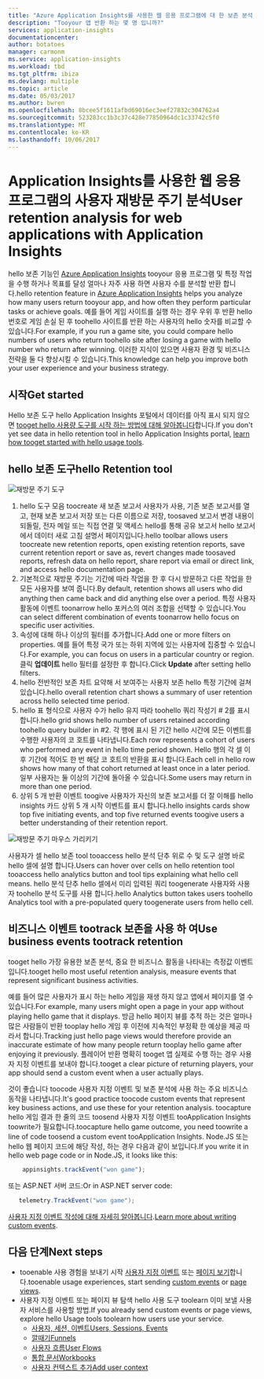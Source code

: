 ```yaml
---
title: "Azure Application Insights를 사용한 웹 응용 프로그램에 대 한 보존 분석 aaaUser | Microsoft docs"
description: "Tooyour 앱 반환 하는 몇 명 입니까?"
services: application-insights
documentationcenter: 
author: botatoes
manager: carmonm
ms.service: application-insights
ms.workload: tbd
ms.tgt_pltfrm: ibiza
ms.devlang: multiple
ms.topic: article
ms.date: 05/03/2017
ms.author: bwren
ms.openlocfilehash: 8bcee5f1611afbd69016ec3eef27832c304762a4
ms.sourcegitcommit: 523283cc1b3c37c428e77850964dc1c33742c5f0
ms.translationtype: MT
ms.contentlocale: ko-KR
ms.lasthandoff: 10/06/2017
---
```

# <a name="user-retention-analysis-for-web-applications-with-application-insights"></a><span data-ttu-id="fce8a-103">Application Insights를 사용한 웹 응용 프로그램의 사용자 재방문 주기 분석</span><span class="sxs-lookup"><span data-stu-id="fce8a-103">User retention analysis for web applications with Application Insights</span></span>

<span data-ttu-id="fce8a-104">hello 보존 기능인 [Azure Application Insights](app-insights-overview.md) tooyour 응용 프로그램 및 특정 작업을 수행 하거나 목표를 달성 얼마나 자주 사용 하면 사용자 수를 분석할 반환 합니다.</span><span class="sxs-lookup"><span data-stu-id="fce8a-104">hello retention feature in [Azure Application Insights](app-insights-overview.md) helps you analyze how many users return tooyour app, and how often they perform particular tasks or achieve goals.</span></span> <span data-ttu-id="fce8a-105">예를 들어 게임 사이트를 실행 하는 경우 우위 후 반환 hello 번호로 게임 손실 된 후 toohello 사이트를 반환 하는 사용자의 hello 숫자를 비교할 수 있습니다.</span><span class="sxs-lookup"><span data-stu-id="fce8a-105">For example, if you run a game site, you could compare hello numbers of users who return toohello site after losing a game with hello number who return after winning.</span></span> <span data-ttu-id="fce8a-106">이러한 지식이 있으면 사용자 환경 및 비즈니스 전략을 둘 다 향상시킬 수 있습니다.</span><span class="sxs-lookup"><span data-stu-id="fce8a-106">This knowledge can help you improve both your user experience and your business strategy.</span></span>

## <a name="get-started"></a><span data-ttu-id="fce8a-107">시작</span><span class="sxs-lookup"><span data-stu-id="fce8a-107">Get started</span></span>

<span data-ttu-id="fce8a-108">Hello 보존 도구 hello Application Insights 포털에서 데이터를 아직 표시 되지 않으면 [tooget hello 사용량 도구를 시작 하는 방법에 대해 알아봅니다](app-insights-usage-overview.md)합니다.</span><span class="sxs-lookup"><span data-stu-id="fce8a-108">If you don't yet see data in hello retention tool in hello Application Insights portal, [learn how tooget started with hello usage tools](app-insights-usage-overview.md).</span></span>

## <a name="hello-retention-tool"></a><span data-ttu-id="fce8a-109">hello 보존 도구</span><span class="sxs-lookup"><span data-stu-id="fce8a-109">hello Retention tool</span></span>

![재방문 주기 도구](./media/app-insights-usage-retention/retention.png)

1. <span data-ttu-id="fce8a-111">hello 도구 모음 toocreate 새 보존 보고서 사용자가 사용, 기존 보존 보고서를 열고, 현재 보존 보고서 저장 또는 다른 이름으로 저장, toosaved 보고서 변경 내용이 되돌릴, 전자 메일 또는 직접 연결 및 액세스 hello를 통해 공유 보고서 hello 보고서에서 데이터 새로 고침 설명서 페이지입니다.</span><span class="sxs-lookup"><span data-stu-id="fce8a-111">hello toolbar allows users toocreate new retention reports, open existing retention reports, save current retention report or save as, revert changes made toosaved reports, refresh data on hello report, share report via email or direct link, and access hello documentation page.</span></span> 
2. <span data-ttu-id="fce8a-112">기본적으로 재방문 주기는 기간에 따라 작업을 한 후 다시 방문하고 다른 작업을 한 모든 사용자를 보여 줍니다.</span><span class="sxs-lookup"><span data-stu-id="fce8a-112">By default, retention shows all users who did anything then came back and did anything else over a period.</span></span> <span data-ttu-id="fce8a-113">특정 사용자 활동에 이벤트 toonarrow hello 포커스의 여러 조합을 선택할 수 있습니다.</span><span class="sxs-lookup"><span data-stu-id="fce8a-113">You can select different combination of events toonarrow hello focus on specific user activities.</span></span>
3. <span data-ttu-id="fce8a-114">속성에 대해 하나 이상의 필터를 추가합니다.</span><span class="sxs-lookup"><span data-stu-id="fce8a-114">Add one or more filters on properties.</span></span> <span data-ttu-id="fce8a-115">예를 들어 특정 국가 또는 하위 지역에 있는 사용자에 집중할 수 있습니다.</span><span class="sxs-lookup"><span data-stu-id="fce8a-115">For example, you can focus on users in a particular country or region.</span></span> <span data-ttu-id="fce8a-116">클릭 **업데이트** hello 필터를 설정한 후 합니다.</span><span class="sxs-lookup"><span data-stu-id="fce8a-116">Click **Update** after setting hello filters.</span></span> 
4. <span data-ttu-id="fce8a-117">hello 전반적인 보존 차트 요약해 서 보여주는 사용자 보존 hello 특정 기간에 걸쳐 있습니다.</span><span class="sxs-lookup"><span data-stu-id="fce8a-117">hello overall retention chart shows a summary of user retention across hello selected time period.</span></span> 
5. <span data-ttu-id="fce8a-118">hello 표 형식으로 사용자 수가 hello 유지 따라 toohello 쿼리 작성기 # 2를 표시 합니다.</span><span class="sxs-lookup"><span data-stu-id="fce8a-118">hello grid shows hello number of users retained according toohello query builder in #2.</span></span> <span data-ttu-id="fce8a-119">각 행에 표시 된 기간 hello 시간에 모든 이벤트를 수행한 사용자의 코 호트를 나타냅니다.</span><span class="sxs-lookup"><span data-stu-id="fce8a-119">Each row represents a cohort of users who performed any event in hello time period shown.</span></span> <span data-ttu-id="fce8a-120">Hello 행의 각 셀 이후 기간에 적어도 한 번 해당 코 호트의 반환을 표시 합니다.</span><span class="sxs-lookup"><span data-stu-id="fce8a-120">Each cell in hello row shows how many of that cohort returned at least once in a later period.</span></span> <span data-ttu-id="fce8a-121">일부 사용자는 둘 이상의 기간에 돌아올 수 있습니다.</span><span class="sxs-lookup"><span data-stu-id="fce8a-121">Some users may return in more than one period.</span></span> 
6. <span data-ttu-id="fce8a-122">상위 5 개 반환 이벤트 toogive 사용자가 자신의 보존 보고서를 더 잘 이해를 hello insights 카드 상위 5 개 시작 이벤트를 표시 합니다.</span><span class="sxs-lookup"><span data-stu-id="fce8a-122">hello insights cards show top five initiating events, and top five returned events toogive users a better understanding of their retention report.</span></span> 

![재방문 주기 마우스 가리키기](./media/app-insights-usage-retention/hover.png)

<span data-ttu-id="fce8a-124">사용자가 셀 hello 보존 tool tooaccess hello 분석 단추 위로 수 및 도구 설명 바로 hello 셀에 설명 합니다.</span><span class="sxs-lookup"><span data-stu-id="fce8a-124">Users can hover over cells on hello retention tool tooaccess hello analytics button and tool tips explaining what hello cell means.</span></span> <span data-ttu-id="fce8a-125">hello 분석 단추 hello 셀에서 미리 입력된 쿼리 toogenerate 사용자와 사용자 toohello 분석 도구를 사용 합니다.</span><span class="sxs-lookup"><span data-stu-id="fce8a-125">hello Analytics button takes users toohello Analytics tool with a pre-populated query toogenerate users from hello cell.</span></span> 

## <a name="use-business-events-tootrack-retention"></a><span data-ttu-id="fce8a-126">비즈니스 이벤트 tootrack 보존을 사용 하 여</span><span class="sxs-lookup"><span data-stu-id="fce8a-126">Use business events tootrack retention</span></span>

<span data-ttu-id="fce8a-127">tooget hello 가장 유용한 보존 분석, 중요 한 비즈니스 활동을 나타내는 측정값 이벤트입니다.</span><span class="sxs-lookup"><span data-stu-id="fce8a-127">tooget hello most useful retention analysis, measure events that represent significant business activities.</span></span> 

<span data-ttu-id="fce8a-128">예를 들어 많은 사용자가 표시 하는 hello 게임을 재생 하지 않고 앱에서 페이지를 열 수 있습니다.</span><span class="sxs-lookup"><span data-stu-id="fce8a-128">For example, many users might open a page in your app without playing hello game that it displays.</span></span> <span data-ttu-id="fce8a-129">방금 hello 페이지 뷰를 추적 하는 것은 얼마나 많은 사람들이 반환 tooplay hello 게임 후 이전에 지속적인 부정확 한 예상을 제공 따라서 합니다.</span><span class="sxs-lookup"><span data-stu-id="fce8a-129">Tracking just hello page views would therefore provide an inaccurate estimate of how many people return tooplay hello game after enjoying it previously.</span></span> <span data-ttu-id="fce8a-130">플레이어 반환 명확히 tooget 앱 실제로 수행 하는 경우 사용자 지정 이벤트를 보내야 합니다.</span><span class="sxs-lookup"><span data-stu-id="fce8a-130">tooget a clear picture of returning players, your app should send a custom event when a user actually plays.</span></span>  

<span data-ttu-id="fce8a-131">것이 좋습니다 toocode 사용자 지정 이벤트 및 보존 분석에 사용 하는 주요 비즈니스 동작을 나타냅니다.</span><span class="sxs-lookup"><span data-stu-id="fce8a-131">It's good practice toocode custom events that represent key business actions, and use these for your retention analysis.</span></span> <span data-ttu-id="fce8a-132">toocapture hello 게임 결과 한 줄의 코드 toosend 사용자 지정 이벤트 tooApplication Insights toowrite가 필요합니다.</span><span class="sxs-lookup"><span data-stu-id="fce8a-132">toocapture hello game outcome, you need toowrite a line of code toosend a custom event tooApplication Insights.</span></span> <span data-ttu-id="fce8a-133">Node.JS 또는 hello 웹 페이지 코드에 해당 작성, 하는 경우 다음과 같이 보입니다.</span><span class="sxs-lookup"><span data-stu-id="fce8a-133">If you write it in hello web page code or in Node.JS, it looks like this:</span></span>

```JavaScript
    appinsights.trackEvent("won game");
```

<span data-ttu-id="fce8a-134">또는 ASP.NET 서버 코드:</span><span class="sxs-lookup"><span data-stu-id="fce8a-134">Or in ASP.NET server code:</span></span>

```C#
   telemetry.TrackEvent("won game");
```

<span data-ttu-id="fce8a-135">[사용자 지정 이벤트 작성에 대해 자세히 알아봅니다](app-insights-api-custom-events-metrics.md#trackevent).</span><span class="sxs-lookup"><span data-stu-id="fce8a-135">[Learn more about writing custom events](app-insights-api-custom-events-metrics.md#trackevent).</span></span>


## <a name="next-steps"></a><span data-ttu-id="fce8a-136">다음 단계</span><span class="sxs-lookup"><span data-stu-id="fce8a-136">Next steps</span></span>
- <span data-ttu-id="fce8a-137">tooenable 사용 경험을 보내기 시작 [사용자 지정 이벤트](https://docs.microsoft.com/en-us/azure/application-insights/app-insights-api-custom-events-metrics#trackevent) 또는 [페이지 보기](https://docs.microsoft.com/azure/application-insights/app-insights-api-custom-events-metrics#page-views)합니다.</span><span class="sxs-lookup"><span data-stu-id="fce8a-137">tooenable usage experiences, start sending [custom events](https://docs.microsoft.com/en-us/azure/application-insights/app-insights-api-custom-events-metrics#trackevent) or [page views](https://docs.microsoft.com/azure/application-insights/app-insights-api-custom-events-metrics#page-views).</span></span>
- <span data-ttu-id="fce8a-138">사용자 지정 이벤트 또는 페이지 뷰 탐색 hello 사용 도구 toolearn 이미 보낼 사용자 서비스를 사용할 방법.</span><span class="sxs-lookup"><span data-stu-id="fce8a-138">If you already send custom events or page views, explore hello Usage tools toolearn how users use your service.</span></span>
    - [<span data-ttu-id="fce8a-139">사용자, 세션, 이벤트</span><span class="sxs-lookup"><span data-stu-id="fce8a-139">Users, Sessions, Events</span></span>](app-insights-usage-segmentation.md)
    - [<span data-ttu-id="fce8a-140">깔때기</span><span class="sxs-lookup"><span data-stu-id="fce8a-140">Funnels</span></span>](usage-funnels.md)
    - [<span data-ttu-id="fce8a-141">사용자 흐름</span><span class="sxs-lookup"><span data-stu-id="fce8a-141">User Flows</span></span>](app-insights-usage-flows.md)
    - [<span data-ttu-id="fce8a-142">통합 문서</span><span class="sxs-lookup"><span data-stu-id="fce8a-142">Workbooks</span></span>](app-insights-usage-workbooks.md)
    - [<span data-ttu-id="fce8a-143">사용자 컨텍스트 추가</span><span class="sxs-lookup"><span data-stu-id="fce8a-143">Add user context</span></span>](app-insights-usage-send-user-context.md)


